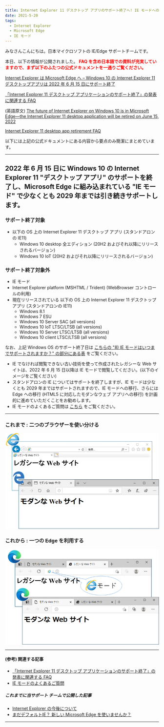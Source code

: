 ```yaml
---
title: Internet Explorer 11 デスクトップ アプリのサポート終了へ! IE モードへの移行を進めましょう!
date: 2021-5-20
tags: 
  - Internet Explorer
  - Microsoft Edge
  - IE モード
---
```


みなさんこんにちは。日本マイクロソフトの IE/Edge サポートチームです。

本日、以下の情報が公開されました。
<span style="color: #ff0000;font-weight:bold;">FAQ を含め日本語での資料が充実していますので、まず以下のふたつの公式ドキュメントを一通りご覧ください。</span>

[Internet Explorer は Microsoft Edge へ – Windows 10 の Internet Explorer 11 デスクトップアプリは 2022 年 6 月 15 日にサポート終了](https://blogs.windows.com/japan/2021/05/19/the-future-of-internet-explorer-on-windows-10-is-in-microsoft-edge/)

[「Internet Explorer 11 デスクトップ アプリケーションのサポート終了」の発表に関連する FAQ](https://blogs.windows.com/japan/2021/05/19/internet-explorer-11-desktop-app-retirement-faq/)

(英語原文)
[The future of Internet Explorer on Windows 10 is in Microsoft Edge—the Internet Explorer 11 desktop application will be retired on June 15, 2022](https://blogs.windows.com/windowsexperience/2021/05/19/the-future-of-internet-explorer-on-windows-10-is-in-microsoft-edge/)

[Internet Explorer 11 desktop app retirement FAQ](https://aka.ms/IEModeFAQ)

以下には上記の公式ドキュメントにある内容から要点のみ簡潔にまとめています。

---

## 2022 年 6 月 15 日に Windows 10 の Internet Explorer 11 "デスクトップ アプリ" のサポートを終了し、Microsoft Edge に組み込まれている "IE モード" で少なくとも 2029 年までは引き続きサポートします。

### サポート終了対象
- 以下の OS 上の Internet Explorer 11 デスクトップ アプリ (スタンドアロンの IE11)
    - Windows 10 desktop 全エディション (20H2 およびそれ以降にリリースされるバージョン) 
    - Windows 10 IoT (20H2 およびそれ以降にリリースされるバージョン)

### サポート終了対象外
- IE モード
- Internet Explorer platform (MSHTML / Trident) (WebBrowser コントロールの利用)
- 現在リリースされている 以下の OS 上の Internet Explorer 11 デスクトップ アプリ (スタンドアロンの IE11)
    - Windows 8.1
    - Windows 7 ESU
    - Windows 10 Server SAC (all versions)
    - Windows 10 IoT LTSC/LTSB (all versions)
    - Windows 10 Server LTSC/LTSB (all versions)
    - Windows 10 client LTSC/LTSB (all versions)

なお、上記 Windows OS のサポート終了日は [こちらの "8) IE モードはいつまでサポートされますか？" の部分にある表](https://blogs.windows.com/japan/2021/05/19/internet-explorer-11-desktop-app-retirement-faq/) をご覧ください。

* IE でなければ閲覧できない古い技術を使って作成されたレガシーな Web サイトは、2022 年 6 月 15 日以降は IE モードで閲覧してください。(以下のイメージをご覧ください)
* スタンドアロンの IE についてはサポートを終了しますが、IE モードは少なくとも 2029 年まではサポートされますので、IE モードへの移行、さらには Edge への移行 (HTML5 に対応したモダンなウェブ アプリへの移行) を計画的に進めていただくことをお勧めします。
* IE モードのよくあるご質問は [こちら](https://jpdsi.github.io/blog/internet-explorer-microsoft-edge/ie-mode-faq/) をご覧ください。

---

### これまで : 二つのブラウザーを使い分ける
![これまで : IE と Edge Legacy のブラウザーを使い分ける](./internet-explorer-app-end-of-support/before.png)

### これから : 一つの Edge を利用する
![これから : IE が Edge に統合されて IE モードとして利用できる](./internet-explorer-app-end-of-support/after.png)

---

#### (参考) 関連する記事
- [「Internet Explorer 11 デスクトップ アプリケーションのサポート終了」の発表に関連する FAQ](https://blogs.windows.com/japan/2021/05/19/internet-explorer-11-desktop-app-retirement-faq/)
- [IE モードのよくあるご質問](https://jpdsi.github.io/blog/internet-explorer-microsoft-edge/ie-mode-faq/)

##### これまでに当サポート チームで公開した記事
- [Internet Explorer の今後について](https://social.msdn.microsoft.com/Forums/ja-JP/47290e24-fc66-4d3e-a2de-429643758d40/internet-explorer-12398201702446012395123881235612390?forum=edgeiesupportteamja)
- [まだデフォルトIE？ 新しい Microsoft Edge を使いませんか？](https://jpdsi.github.io/blog/internet-explorer-microsoft-edge/how-about-using-new-edge/)

---